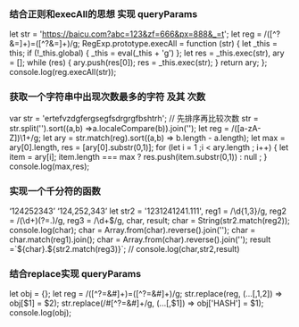 ### 结合正则和execAll的思想  实现 queryParams
  let str = 'https://baicu.com?abc=123&zf=666&px=888&_=t';
  let reg = /([^?&=]+)=([^?&=]+)/g; 
  RegExp.prototype.execAll = function (str) {
      let _this = this;
      if (!_this.global) {
          _this = eval(_this + 'g')
      };
      let res = _this.exec(str),
          ary = [];
      while (res) {
          ary.push(res[0]);
          res = _this.exec(str);
      }
      return ary;
  };
  console.log(reg.execAll(str));

### 获取一个字符串中出现次数最多的字符 及其 次数 
  var str = 'ertefvzdgfergsegfsdrgrgfbshtrh';
      // 先排序再比较次数
      str = str.split('').sort((a,b) =>a.localeCompare(b)).join('');
      let reg = /([a-zA-Z])\1+/g;
      let ary = str.match(reg).sort((a,b) => b.length - a.length);
      let max = ary[0].length,
          res = [ary[0].substr(0,1)];
      for (let i = 1 ;i < ary.length ; i++) {
          let item = ary[i];
          item.length === max ? res.push(item.substr(0,1)) : null ; 
      }
      console.log(max,res);
### 实现一个千分符的函数 
‘124252343’  ‘124,252,343’
  let str2 = '1231241241.111',
      reg1 = /\d{1,3}/g,
      reg2 = /(\d+)(?=\.)/g,
      reg3 = /\d+$/g,
      char,
      result;
  char = String(str2.match(reg2));
  console.log(char);
  char = Array.from(char).reverse().join('');
  char = char.match(reg1).join();
  char = Array.from(char).reverse().join('');
  result =`${char}.${str2.match(reg3)}`;
  // console.log(char,str2,result)
### 结合replace实现 queryParams
  let obj = {};
  let reg = /([^?=&#]+)=([^?=&#]+)/g;
  str.replace(reg, (...[,$1,$2]) => obj[$1] = $2);
  str.replace(/#[^?=&#]+/g, (...[,$1]) => obj['HASH'] = $1);
  console.log(obj);